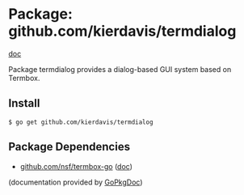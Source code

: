 Package: github.com/kierdavis/termdialog
===========================================

[doc](http://godoc.org/github.com/kierdavis/termdialog)

Package termdialog provides a dialog-based GUI system based on Termbox.


Install
-------

    $ go get github.com/kierdavis/termdialog

Package Dependencies
--------------------

* [github.com/nsf/termbox-go](https://github.com/nsf/termbox-go) ([doc](http://godoc.org/github.com/nsf/termbox-go))

(documentation provided by [GoPkgDoc](http://godoc.org/))

